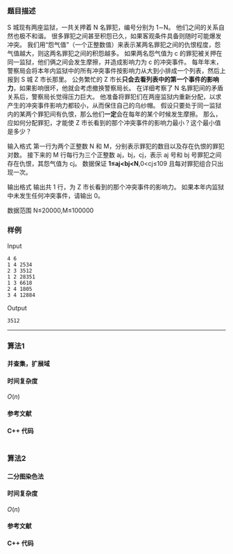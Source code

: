### 题目描述

S  城现有两座监狱，一共关押着 N 名罪犯，编号分别为 1∼N。
他们之间的关系自然也极不和谐。
很多罪犯之间甚至积怨已久，如果客观条件具备则随时可能爆发冲突。
我们用“怨气值”（一个正整数值）来表示某两名罪犯之间的仇恨程度，怨气值越大，则这两名罪犯之间的积怨越多。
如果两名怨气值为 c 的罪犯被关押在同一监狱，他们俩之间会发生摩擦，并造成影响力为 c 的冲突事件。
每年年末，警察局会将本年内监狱中的所有冲突事件按影响力从大到小排成一个列表，然后上报到 S 城 Z 市长那里。
公务繁忙的 Z 市长**只会去看列表中的第一个事件的影响力**，如果影响很坏，他就会考虑撤换警察局长。
在详细考察了 N 名罪犯间的矛盾关系后，警察局长觉得压力巨大。
他准备将罪犯们在两座监狱内重新分配，以求产生的冲突事件影响力都较小，从而保住自己的乌纱帽。
假设只要处于同一监狱内的某两个罪犯间有仇恨，那么他们**一定**会在每年的某个时候发生摩擦。
那么，应如何分配罪犯，才能使 Z 市长看到的那个冲突事件的影响力最小？这个最小值是多少？

输入格式
第一行为两个正整数 N 和 M，分别表示罪犯的数目以及存在仇恨的罪犯对数。
接下来的 M 行每行为三个正整数 aj，bj，cj，表示 aj 号和 bj 号罪犯之间存在仇恨，其怨气值为 cj。
数据保证 **1≤aj<bj<N**,0<cj≤109 且每对罪犯组合只出现一次。

输出格式
输出共 1 行，为 Z 市长看到的那个冲突事件的影响力。
如果本年内监狱中未发生任何冲突事件，请输出 0。

数据范围
N≤20000,M≤100000

### 样例

Input

```
4 6
1 4 2534
2 3 3512
1 2 28351
1 3 6618
2 4 1805
3 4 12884
```

Output

```
3512
```

----------

### 算法1
#### 并查集，扩展域


#### 时间复杂度

$O(n)$

#### 参考文献

#### C++ 代码

``` cpp

```

### 算法2
#### 二分图染色法


#### 时间复杂度

$O(n)$

#### 参考文献

#### C++ 代码

``` cpp

```
